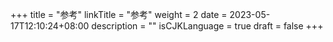 +++
title = "参考"
linkTitle = "参考"
weight = 2
date = 2023-05-17T12:10:24+08:00
description = ""
isCJKLanguage = true
draft = false
+++